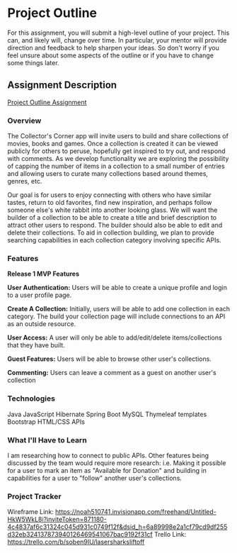 # Project Outline
For this assignment, you will submit a high-level outline of your project. This can, and likely will, change over time. In particular, your mentor will provide direction and feedback to help sharpen your ideas. So don't worry if you feel unsure about some aspects of the outline or if you have to change some things later.

## Assignment Description
[Project Outline Assignment](https://education.launchcode.org/liftoff/modules/assignments/project-outline)

### Overview

The Collector's Corner app will invite users to build and share collections of movies, books and games.
Once a collection is created it can be viewed publicly for others to peruse, hopefully get inspired to try out,
and respond with comments. As we develop functionality we are exploring the possibility of capping the number
of items in a collection to a small number of entries and allowing users to curate many collections based
around themes, genres, etc.

Our goal is for users to enjoy connecting with others who have similar tastes, return to old favorites,
find new inspiration, and perhaps follow someone else's white rabbit into another looking glass.
We will want the builder of a collection to be able to create a title and brief description to attract other
users to respond. The builder should also be able to edit and delete their collections.
To aid in collection building, we plan to provide searching capabilities in each collection category involving
specific APIs.


### Features

**Release 1 MVP Features**

**User Authentication:** Users will be able to create a unique profile and login to a user profile page.

**Create A Collection:** Initially, users will be able to add one collection in each category.
The build your collection page will include connections to an API as an outside resource.

**User Access:** A user will only be able to add/edit/delete items/collections that they have built.

**Guest Features:** Users will be able to browse other user's collections.

**Commenting:** Users can leave a comment as a guest on another user's collection


### Technologies

Java
JavaScript
Hibernate
Spring Boot
MySQL
Thymeleaf templates
Bootstrap
HTML/CSS
APIs

### What I'll Have to Learn

I am researching how to connect to public APIs. Other features being discussed by the team would require more
research: i.e. Making it possible for a user to mark an item as "Available for Donation" and building in capabilities
for a user to "follow" another user's collections.


### Project Tracker

Wireframe Link: https://noah510741.invisionapp.com/freehand/Untitled-HkW5WkL8i?inviteToken=871180-4c4837af6c31324c045d931c0749f12f&dsid_h=6a89998e2a1cf79cd9df255d32eb324137873940126469541067bac9192f31cf
Trello Link: https://trello.com/b/soben9IU/lasersharksliftoff
